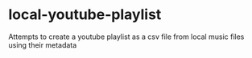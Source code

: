 # local-youtube-playlist
Attempts to create a youtube playlist as a csv file from local music files using their metadata
